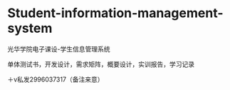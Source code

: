 # Student-information-management-system
光华学院电子课设-学生信息管理系统

单体测试书，开发设计，需求矩阵，概要设计，实训报告，学习记录

＋v私发2996037317（备注来意）
